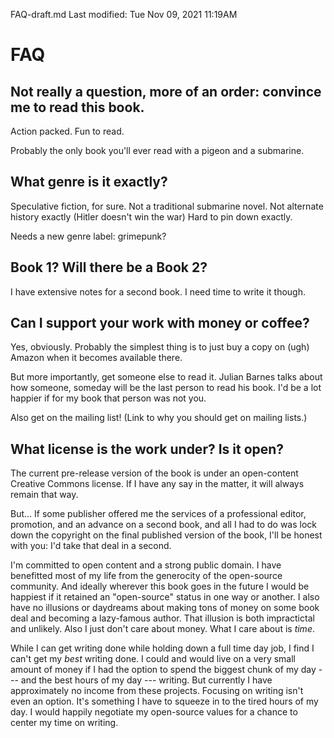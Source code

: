 FAQ-draft.md
Last modified: Tue Nov 09, 2021  11:19AM


# FAQ


## Not really a question, more of an order: convince me to read this book.
Action packed. Fun to read.

Probably the only book you'll ever read with a pigeon and a submarine.


## What genre is it exactly?
Speculative fiction, for sure.
Not a traditional submarine novel.
Not alternate history exactly (Hitler doesn't win the war)
Hard to pin down exactly.

Needs a new genre label: grimepunk?


## Book 1? Will there be a Book 2?
I have extensive notes for a second book.
I need time to write it though.


## Can I support your work with money or coffee?
Yes, obviously. Probably the simplest thing is to just buy a copy on (ugh) Amazon when it becomes available there.

But more importantly, get someone else to read it. Julian Barnes talks about how someone, someday will be the last person to read his book. I'd be a lot happier if for my book that person was not you.

Also get on the mailing list! (Link to why you should get on mailing lists.)


## What license is the work under? Is it open?
The current pre-release version of the book is under an open-content Creative Commons license.
If I have any say in the matter, it will always remain that way.

But... If some publisher offered me the services of a professional editor, promotion, and an advance on a second book, and all I had to do was lock down the copyright on the final published version of the book, I'll be honest with you: I'd take that deal in a second.

I'm committed to open content and a strong public domain. I have benefitted most of my life from the generocity of the open-source community. And ideally wherever this book goes in the future I would be happiest if it retained an "open-source" status in one way or another. I also have no illusions or daydreams about making tons of money on some book deal and becoming a lazy-famous author. That illusion is both impractictal and unlikely. Also I just don't care about money. What I care about is _time_.

While I can get writing done while holding down a full time day job, I find I can't get my _best_ writing done. I could and would live on a very small amount of money if I had the option to spend the biggest chunk of my day --- and the best hours of my day --- writing. But currently I have approximately no income from these projects. Focusing on writing isn't even an option. It's something I have to squeeze in to the tired hours of my day. I would happily negotiate my open-source values for a chance to center my time on writing.





